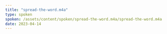 ```yaml
---
title: "spread-the-word.m4a"
type: spoken
spoken: /assets/content/spoken/spread-the-word.m4a/spread-the-word.m4a
date: 2023-04-14
---
```

